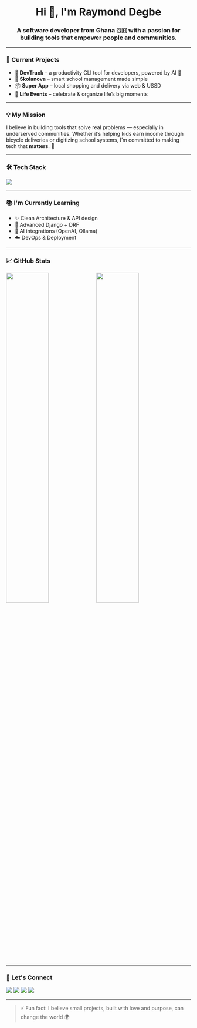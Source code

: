 <h1 align="center">Hi 👋, I'm Raymond Degbe</h1>
<h3 align="center">A software developer from Ghana 🇬🇭 with a passion for building tools that empower people and communities.</h3>

---

### 🚀 Current Projects

- 🧩 **DevTrack** – a productivity CLI tool for developers, powered by AI 🤖  
- 🏫 **Skolanova** – smart school management made simple  
- 📦 **Super App** – local shopping and delivery via web & USSD
- 🎉 **Life Events** – celebrate & organize life’s big moments

---

### 💡 My Mission

I believe in building tools that solve real problems — especially in underserved communities. Whether it’s helping kids earn income through bicycle deliveries or digitizing school systems, I’m committed to making tech that **matters**. 💪

---

### 🛠️ Tech Stack

<p>
  <img src="https://skillicons.dev/icons?i=python,django,fastapi,postgresql,react,js,ts,tailwind,html,css,git,github,vscode,linux,bash" />
</p>

---

### 📚 I'm Currently Learning

- ✨ Clean Architecture & API design
- 🧠 Advanced Django + DRF
- 🤖 AI integrations (OpenAI, Ollama)
- ☁️ DevOps & Deployment

---

### 📈 GitHub Stats

<p>
  <img width="48%" src="https://github-readme-stats.vercel.app/api?username=YOUR_USERNAME&show_icons=true&theme=radical" />
  <img width="48%" src="https://github-readme-streak-stats.herokuapp.com?user=YOUR_USERNAME&theme=radical" />
</p>

---

### 🔗 Let's Connect

<p>
  <a href="mailto:your.email@example.com"><img src="https://img.shields.io/badge/Email-D14836?style=flat&logo=gmail&logoColor=white" /></a>
  <a href="https://linkedin.com/in/your-link"><img src="https://img.shields.io/badge/LinkedIn-blue?logo=linkedin&logoColor=white" /></a>
  <a href="https://twitter.com/your_handle"><img src="https://img.shields.io/badge/Twitter-1DA1F2?style=flat&logo=twitter&logoColor=white" /></a>
  <a href="https://youtube.com/@STAGA"><img src="https://img.shields.io/badge/YouTube-red?logo=youtube&logoColor=white" /></a>
</p>

---

> ⚡ Fun fact: I believe small projects, built with love and purpose, can change the world 🌍

